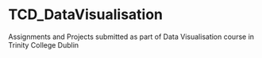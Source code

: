 # TCD_DataVisualisation
Assignments and Projects submitted as part of Data Visualisation course in Trinity College Dublin
